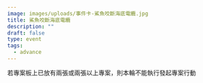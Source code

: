 ```yaml
---
image: images/uploads/事件卡-鯊魚咬斷海底電纜.jpg
title: 鯊魚咬斷海底電纜
description: ""
draft: false
type: event
tags:
  - advance
---
```

若專案板上已放有兩張或兩張以上專案，則本輪不能執行發起專案行動